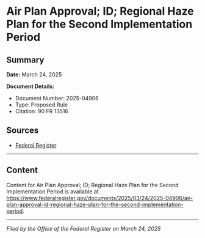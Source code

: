 # Air Plan Approval; ID; Regional Haze Plan for the Second Implementation Period

## Summary

**Date:** March 24, 2025

**Document Details:**
- Document Number: 2025-04906
- Type: Proposed Rule
- Citation: 90 FR 13516

## Sources
- [Federal Register](https://www.federalregister.gov/documents/2025/03/24/2025-04906/air-plan-approval-id-regional-haze-plan-for-the-second-implementation-period)

---

## Content

Content for Air Plan Approval; ID; Regional Haze Plan for the Second Implementation Period is available at https://www.federalregister.gov/documents/2025/03/24/2025-04906/air-plan-approval-id-regional-haze-plan-for-the-second-implementation-period.

---

*Filed by the Office of the Federal Register on March 24, 2025*
